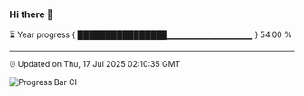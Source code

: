 ### Hi there 👋

⏳ Year progress { ████████████████▁▁▁▁▁▁▁▁▁▁▁▁▁▁ } 54.00 %

---

⏰ Updated on Thu, 17 Jul 2025 02:10:35 GMT

![Progress Bar CI](https://github.com/ZhaoGui/ZhaoGui/workflows/Progress%20Bar%20CI/badge.svg)
